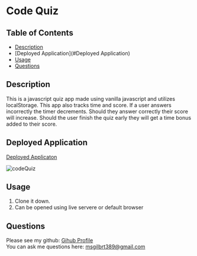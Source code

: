 # Code Quiz

## Table of Contents
  - [Description](#description)
  - [Deployed Application](#Deployed Application)
  - [Usage](#usage)
  - [Questions](#questions)

## Description
This is a javascript quiz app made using vanilla javascript and utilizes localStorage. This app also tracks time and score. If a user answers incorrectly the timer decrements. Should they answer correctly their score will increase. Should the user finish the quiz early they will get a time bonus added to their score.

## Deployed Application
[Deployed Applicaton](https://mollygilbert389.github.io/codeQuiz/)

![codeQuiz](https://user-images.githubusercontent.com/29104770/97786649-00022500-1b7b-11eb-95f1-e1361a17e9dd.gif)

  
## Usage
1. Clone it down. 
2. Can be opened using live servere or default browser

## Questions
Please see my github: [Gihub Profile](https://github.com/mollygilberet389)
<br>You can ask me questions here: msgilbrt389@gmail.com

